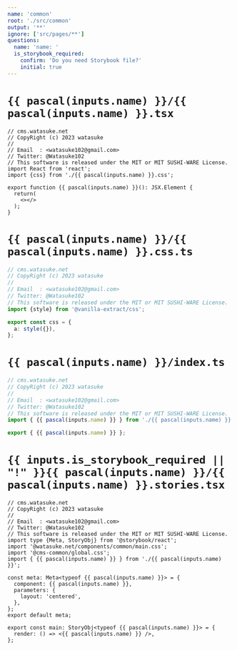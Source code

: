 ```yaml
---
name: 'common'
root: './src/common'
output: '**'
ignore: ['src/pages/**']
questions:
  name: 'name: '
  is_storybook_required:
    confirm: 'Do you need Storybook file?'
    initial: true
---
```


# `{{ pascal(inputs.name) }}/{{ pascal(inputs.name) }}.tsx`

```tsx
// cms.watasuke.net
// CopyRight (c) 2023 watasuke
//
// Email  : <watasuke102@gmail.com>
// Twitter: @Watasuke102
// This software is released under the MIT or MIT SUSHI-WARE License.
import React from 'react';
import {css} from './{{ pascal(inputs.name) }}.css';

export function {{ pascal(inputs.name) }}(): JSX.Element {
  return(
    <></>
  );
}

```

# `{{ pascal(inputs.name) }}/{{ pascal(inputs.name) }}.css.ts`

```ts
// cms.watasuke.net
// CopyRight (c) 2023 watasuke
//
// Email  : <watasuke102@gmail.com>
// Twitter: @Watasuke102
// This software is released under the MIT or MIT SUSHI-WARE License.
import {style} from '@vanilla-extract/css';

export const css = {
  a: style({}),
};
```

# `{{ pascal(inputs.name) }}/index.ts`

```ts
// cms.watasuke.net
// CopyRight (c) 2023 watasuke
//
// Email  : <watasuke102@gmail.com>
// Twitter: @Watasuke102
// This software is released under the MIT or MIT SUSHI-WARE License.
import { {{ pascal(inputs.name) }} } from './{{ pascal(inputs.name) }}';

export { {{ pascal(inputs.name) }} };

```

# `{{ inputs.is_storybook_required || "!" }}{{ pascal(inputs.name) }}/{{ pascal(inputs.name) }}.stories.tsx`

```tsx
// cms.watasuke.net
// CopyRight (c) 2023 watasuke
//
// Email  : <watasuke102@gmail.com>
// Twitter: @Watasuke102
// This software is released under the MIT or MIT SUSHI-WARE License.
import type {Meta, StoryObj} from '@storybook/react';
import '@watasuke.net/components/common/main.css';
import '@cms-common/global.css';
import { {{ pascal(inputs.name) }} } from './{{ pascal(inputs.name) }}';

const meta: Meta<typeof {{ pascal(inputs.name) }}> = {
  component: {{ pascal(inputs.name) }},
  parameters: {
    layout: 'centered',
  },
};
export default meta;

export const main: StoryObj<typeof {{ pascal(inputs.name) }}> = {
  render: () => <{{ pascal(inputs.name) }} />,
};

```
